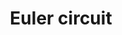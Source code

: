 ---
layout: posts_by_category
categories: euler-circuit
title: Euler circuit
permalink: /category/euler-circuit
---